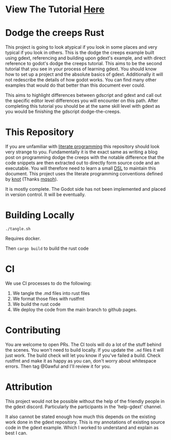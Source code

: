# View The Tutorial [Here](https://0awful.github.io/literate-dodge-the-creeps-rust/)

# Dodge the creeps Rust
This project is going to look atypical if you look in some places and very typical if you look in others. This is the dodge the creeps example built using gdext, referencing and building upon gdext's example, and with direct reference to godot's dodge the creeps tutorial. This aims to be the second tutorial that you see in your process of learning gdext. You should know how to set up a project and the absolute basics of gdext. Additionally it will not redescribe the details of how godot works. You can find many other examples that would do that better than this document ever could. 

This aims to highlight differences between gdscript and gdext and call out the specific editor level differences you will encounter on this path. After completing this tutorial you should be at the same skill level with gdext as you would be finishing the gdscript dodge-the-creeps. 

# This Repository

If you are unfamiliar with [literate programming](https://en.wikipedia.org/wiki/Literate_programming) this repository should look very strange to you. Fundamentally it is the exact same as writing a blog post on programming dodge the creeps with the notable difference that the code snippets are then extracted out to directly form source code and an executable. You will therefore need to learn a small [DSL](https://en.wikipedia.org/wiki/Domain-specific_language) to maintain this document. This project uses the literate programming conventions defined by [knot](https://github.com/mqsoh/knot) (Thanks [mqsoh](https://github.com/mqsoh])). 

It is mostly complete. The Godot side has not been implemented and placed in version control. It will be eventually.

# Building Locally
```
./tangle.sh
```
Requires docker.

Then `cargo build` to build the rust code

# CI
We use CI processes to do the following:
1. We tangle the .md files into rust files
2. We format those files with rustfmt
3. We build the rust code
4. We deploy the code from the main branch to github pages.

# Contributing

You are welcome to open PRs. The CI tools will do a lot of the stuff behind the scenes. You won't need to build locally. If you update the `.md` files it will just work. The build check will let you know if you've failed a build. Check rustfmt and make it as happy as you can, don't worry about whitespace errors. Then tag @0awful and I'll review it for you.

# Attribution

This project would not be possible without the help of the friendly people in the gdext discord. Particularly the participants in the 'help-gdext' channel.

It also cannot be stated enough how much this depends on the existing work done in the gdext repository. This is my annotations of existing source code in the gdext example. Which I worked to understand and explain as best I can.
